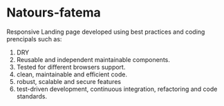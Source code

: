 # Natours-fatema

Responsive Landing page developed using best practices and coding prencipals such as:

1. DRY
2. Reusable and independent maintainable components.
3. Tested for different browsers support.
4. clean, maintainable and efficient code.
5. robust, scalable and secure features
6. test-driven development, continuous integration, refactoring and code standards.
